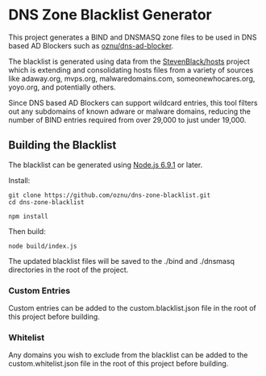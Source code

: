 # DNS Zone Blacklist Generator

This project generates a BIND and DNSMASQ zone files to be used in DNS based AD Blockers such as [oznu/dns-ad-blocker](https://hub.docker.com/r/oznu/dns-ad-blocker/).

The blacklist is generated using data from the [StevenBlack/hosts](https://github.com/StevenBlack/hosts) project which is extending and consolidating hosts files from a variety of sources like adaway.org, mvps.org, malwaredomains.com, someonewhocares.org, yoyo.org, and potentially others.

Since DNS based AD Blockers can support wildcard entries, this tool filters out any subdomains of known adware or malware domains, reducing the number of BIND entries required from over 29,000 to just under 19,000.

## Building the Blacklist

The blacklist can be generated using [Node.js 6.9.1](https://nodejs.org) or later.

Install:

```
git clone https://github.com/oznu/dns-zone-blacklist.git
cd dns-zone-blacklist

npm install
```

Then build:

```
node build/index.js
```

The updated blacklist files will be saved to the ./bind and ./dnsmasq directories in the root of the project.

### Custom Entries

Custom entries can be added to the custom.blacklist.json file in the root of this project before building.

### Whitelist

Any domains you wish to exclude from the blacklist can be added to the custom.whitelist.json file in the root of this project before building.
